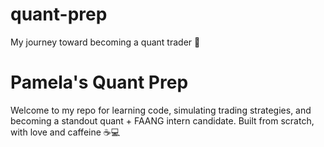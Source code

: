 # quant-prep
My journey toward becoming a quant trader 🚀

# Pamela's Quant Prep

Welcome to my repo for learning code, simulating trading strategies, and becoming a standout quant + FAANG intern candidate. Built from scratch, with love and caffeine ☕💻
